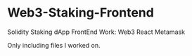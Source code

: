 # Web3-Staking-Frontend
 Solidity Staking dApp FrontEnd Work: Web3 React Metamask
 
 Only including files I worked on.
